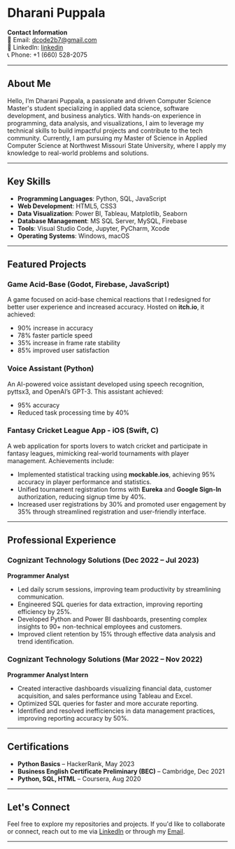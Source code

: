 # Dharani Puppala

**Contact Information**  
📧 Email: [dcode2b7@gmail.com](mailto:dcode2b7@gmail.com)  
🔗 LinkedIn: [linkedin](https://www.linkedin.com/in/dharani-data/)  
📞 Phone: +1 (660) 528-2075  

---

## About Me

Hello, I’m Dharani Puppala, a passionate and driven Computer Science Master's student specializing in applied data science, software development, and business analytics. With hands-on experience in programming, data analysis, and visualizations, I aim to leverage my technical skills to build impactful projects and contribute to the tech community. Currently, I am pursuing my Master of Science in Applied Computer Science at Northwest Missouri State University, where I apply my knowledge to real-world problems and solutions.

---

## Key Skills

- **Programming Languages**: Python, SQL, JavaScript
- **Web Development**: HTML5, CSS3
- **Data Visualization**: Power BI, Tableau, Matplotlib, Seaborn
- **Database Management**: MS SQL Server, MySQL, Firebase
- **Tools**: Visual Studio Code, Jupyter, PyCharm, Xcode
- **Operating Systems**: Windows, macOS

---

## Featured Projects

### Game Acid-Base (Godot, Firebase, JavaScript)
A game focused on acid-base chemical reactions that I redesigned for better user experience and increased accuracy. Hosted on **itch.io**, it achieved:
- 90% increase in accuracy
- 78% faster particle speed
- 35% increase in frame rate stability
- 85% improved user satisfaction



### Voice Assistant (Python)
An AI-powered voice assistant developed using speech recognition, pyttsx3, and OpenAI’s GPT-3. This assistant achieved:
- 95% accuracy
- Reduced task processing time by 40%



### Fantasy Cricket League App - iOS (Swift, C)
A web application for sports lovers to watch cricket and participate in fantasy leagues, mimicking real-world tournaments with player management. Achievements include:
- Implemented statistical tracking using **mockable.ios**, achieving 95% accuracy in player performance and statistics.
- Unified tournament registration forms with **Eureka** and **Google Sign-In** authorization, reducing signup time by 40%.
- Increased user registrations by 30% and promoted user engagement by 35% through streamlined registration and user-friendly interface.



---

## Professional Experience

### Cognizant Technology Solutions (Dec 2022 – Jul 2023)  
**Programmer Analyst**  
- Led daily scrum sessions, improving team productivity by streamlining communication.
- Engineered SQL queries for data extraction, improving reporting efficiency by 25%.
- Developed Python and Power BI dashboards, presenting complex insights to 90+ non-technical employees and customers.
- Improved client retention by 15% through effective data analysis and trend identification.

### Cognizant Technology Solutions (Mar 2022 – Nov 2022)  
**Programmer Analyst Intern**  
- Created interactive dashboards visualizing financial data, customer acquisition, and sales performance using Tableau and Excel.
- Optimized SQL queries for faster and more accurate reporting.
- Identified and resolved inefficiencies in data management practices, improving reporting accuracy by 50%.

---

## Certifications

- **Python Basics** – HackerRank, May 2023
- **Business English Certificate Preliminary (BEC)** – Cambridge, Dec 2021
- **Python, SQL, HTML** – Coursera, Aug 2020

---

## Let's Connect

Feel free to explore my repositories and projects. If you'd like to collaborate or connect, reach out to me via [LinkedIn](https://www.linkedin.com/in/dharani-puppala-80785a28b/) or through my [Email](mailto:dcode2b7@gmail.com).

---




